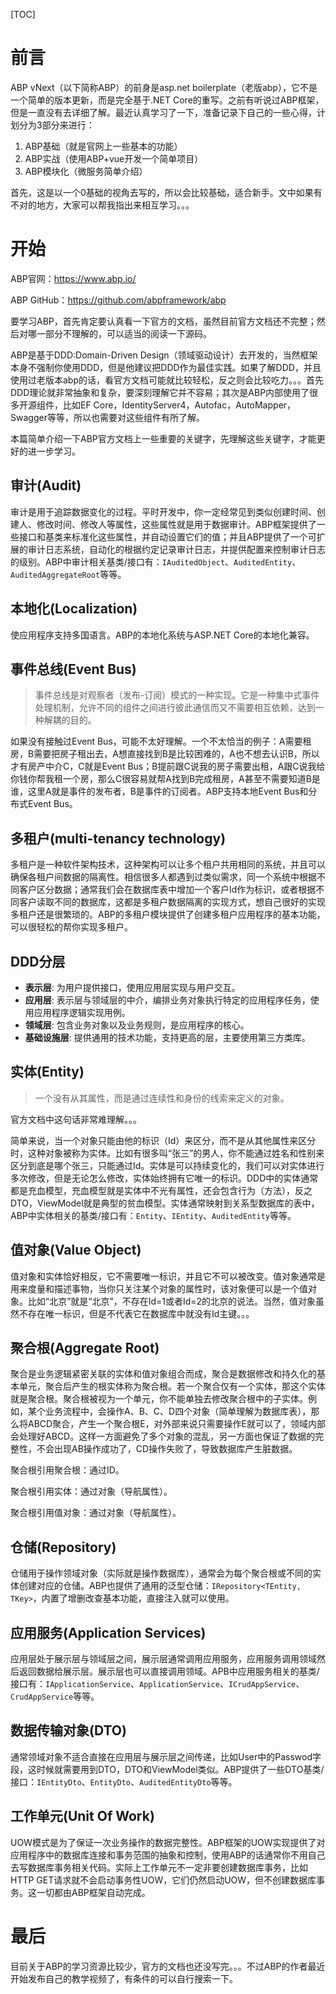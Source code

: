 [TOC]

# 前言

ABP vNext（以下简称ABP）的前身是asp.net boilerplate（老版abp），它不是一个简单的版本更新，而是完全基于.NET Core的重写。之前有听说过ABP框架，但是一直没有去详细了解。最近认真学习了一下，准备记录下自己的一些心得，计划分为3部分来进行：

1. ABP基础（就是官网上一些基本的功能）
2. ABP实战（使用ABP+vue开发一个简单项目）
3. ABP模块化（微服务简单介绍）

首先，这是以一个0基础的视角去写的，所以会比较基础，适合新手。文中如果有不对的地方，大家可以帮我指出来相互学习。。。



# 开始

ABP官网：https://www.abp.io/

ABP GitHub：https://github.com/abpframework/abp

要学习ABP，首先肯定要认真看一下官方的文档，虽然目前官方文档还不完整；然后对哪一部分不理解的，可以适当的阅读一下源码。

ABP是基于DDD:Domain-Driven Design（领域驱动设计）去开发的，当然框架本身不强制你使用DDD，但是他建议把DDD作为最佳实践。如果了解DDD，并且使用过老版本abp的话，看官方文档可能就比较轻松，反之则会比较吃力。。。首先DDD理论就非常抽象和复杂，要深刻理解它并不容易；其次是ABP内部使用了很多开源组件，比如EF Core，IdentityServer4，Autofac，AutoMapper，Swagger等等，所以也需要对这些组件有所了解。

本篇简单介绍一下ABP官方文档上一些重要的关键字，先理解这些关键字，才能更好的进一步学习。

## 审计(Audit)

审计是用于追踪数据变化的过程。平时开发中，你一定经常见到类似创建时间、创建人、修改时间、修改人等属性，这些属性就是用于数据审计。ABP框架提供了一些接口和基类来标准化这些属性，并自动设置它们的值；并且ABP提供了一个可扩展的审计日志系统，自动化的根据约定记录审计日志，并提供配置来控制审计日志的级别。ABP中审计相关基类/接口有：`IAuditedObject`、`AuditedEntity`、`AuditedAggregateRoot`等等。

## 本地化(Localization)

使应用程序支持多国语言。ABP的本地化系统与ASP.NET Core的本地化兼容。

## 事件总线(Event Bus)

> 事件总线是对观察者（发布-订阅）模式的一种实现。它是一种集中式事件处理机制，允许不同的组件之间进行彼此通信而又不需要相互依赖，达到一种解耦的目的。

如果没有接触过Event Bus，可能不太好理解。一个不太恰当的例子：A需要租房，B需要把房子租出去，A想直接找到B是比较困难的，A也不想去认识B，所以才有房产中介C，C就是Event Bus；B提前跟C说我的房子需要出租，A跟C说我给你钱你帮我租一个房，那么C很容易就帮A找到B完成租房，A甚至不需要知道B是谁，这里A就是事件的发布者，B是事件的订阅者。ABP支持本地Event Bus和分布式Event Bus。

## 多租户(multi-tenancy technology)

多租户是一种软件架构技术，这种架构可以让多个租户共用相同的系统，并且可以确保各租户间数据的隔离性。相信很多人都遇到过类似需求，同一个系统中根据不同客户区分数据；通常我们会在数据库表中增加一个客户Id作为标识，或者根据不同客户读取不同的数据库，这都是多租户数据隔离的实现方式，想自己很好的实现多租户还是很繁琐的。ABP的多租户模块提供了创建多租户应用程序的基本功能，可以很轻松的帮你实现多租户。

## DDD分层

- **表示层**: 为用户提供接口，使用应用层实现与用户交互。
- **应用层**: 表示层与领域层的中介，编排业务对象执行特定的应用程序任务，使用应用程序逻辑实现用例。
- **领域层**: 包含业务对象以及业务规则，是应用程序的核心。
- **基础设施层**: 提供通用的技术功能，支持更高的层，主要使用第三方类库。

## 实体(Entity)

> 一个没有从其属性，而是通过连续性和身份的线索来定义的对象。

官方文档中这句话非常难理解。。。

简单来说，当一个对象只能由他的标识（Id）来区分，而不是从其他属性来区分时，这种对象被称为实体。比如有很多叫“张三”的男人，你不能通过姓名和性别来区分到底是哪个张三，只能通过Id。实体是可以持续变化的，我们可以对实体进行多次修改，但是无论怎么修改，实体始终拥有它唯一的标识。DDD中的实体通常都是充血模型，充血模型就是实体中不光有属性，还会包含行为（方法），反之DTO，ViewModel就是典型的贫血模型。实体通常映射到关系型数据库的表中，ABP中实体相关的基类/接口有：`Entity`、`IEntity`、`AuditedEntity`等等。

## 值对象(Value Object)

值对象和实体恰好相反，它不需要唯一标识，并且它不可以被改变。值对象通常是用来度量和描述事物，当你只关注某个对象的属性时，该对象便可以是一个值对象。比如“北京”就是“北京”，不存在Id=1或者Id=2的北京的说法。当然，值对象虽然不存在唯一标识，但是不代表它在数据库中就没有Id主键。。。

## 聚合根(Aggregate Root)

聚合是业务逻辑紧密关联的实体和值对象组合而成，聚合是数据修改和持久化的基本单元，聚合后产生的根实体称为聚合根。若一个聚合仅有一个实体，那这个实体就是聚合根。聚合根被视为一个单元，你不能单独去修改聚合根中的子实体。例如，某个业务流程中，会操作A、B、C、D四个对象（简单理解为数据库表），那么将ABCD聚合，产生一个聚合根E，对外部来说只需要操作E就可以了，领域内部会处理好ABCD。这样一方面避免了多个对象的混乱，另一方面也保证了数据的完整性，不会出现AB操作成功了，CD操作失败了，导致数据库产生脏数据。

聚合根引用聚合根：通过ID。

聚合根引用实体：通过对象（导航属性）。

聚合根引用值对象：通过对象（导航属性）。

## 仓储(Repository)

仓储用于操作领域对象（实际就是操作数据库），通常会为每个聚合根或不同的实体创建对应的仓储。ABP也提供了通用的泛型仓储：`IRepository<TEntity, TKey>`，内置了增删改查基本功能，直接注入就可以使用。

## 应用服务(Application Services)

应用层处于展示层与领域层之间，展示层通常调用应用服务，应用服务调用领域然后返回数据给展示层。展示层也可以直接调用领域。APB中应用服务相关的基类/接口有：`IApplicationService`、`ApplicationService`、`ICrudAppService`、`CrudAppService`等等。

## 数据传输对象(DTO)

通常领域对象不适合直接在应用层与展示层之间传递，比如User中的Passwod字段，这时候就需要用到DTO，DTO和ViewModel类似。ABP提供了一些DTO基类/接口：`IEntityDto`、`EntityDto`、`AuditedEntityDto`等等。

## 工作单元(Unit Of Work)

UOW模式是为了保证一次业务操作的数据完整性。ABP框架的UOW实现提供了对应用程序中的数据库连接和事务范围的抽象和控制，使用ABP的话通常你不用自己去写数据库事务相关代码。实际上工作单元不一定非要创建数据库事务，比如HTTP GET请求就不会启动事务性UOW，它们仍然启动UOW，但不创建数据库事务。这一切都由ABP框架自动完成。



# 最后

目前关于ABP的学习资源比较少，官方的文档也还没写完。。。不过ABP的作者最近开始发布自己的教学视频了，有条件的可以自行搜索一下。

